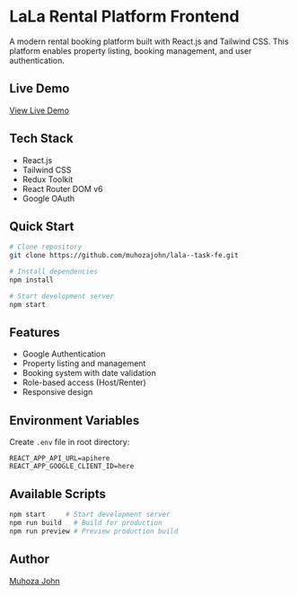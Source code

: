 # LaLa Rental Platform Frontend

A modern rental booking platform built with React.js and Tailwind CSS. This platform enables property listing, booking management, and user authentication.

## Live Demo

[View Live Demo](https://lala-task-fe.vercel.app/)

## Tech Stack

- React.js
- Tailwind CSS
- Redux Toolkit
- React Router DOM v6
- Google OAuth

## Quick Start

```bash
# Clone repository
git clone https://github.com/muhozajohn/lala--task-fe.git

# Install dependencies
npm install

# Start development server
npm start
```

## Features

- Google Authentication
- Property listing and management
- Booking system with date validation
- Role-based access (Host/Renter)
- Responsive design

## Environment Variables

Create `.env` file in root directory:
```env
REACT_APP_API_URL=apihere
REACT_APP_GOOGLE_CLIENT_ID=here
```

## Available Scripts

```bash
npm start     # Start development server
npm run build   # Build for production
npm run preview # Preview production build
```

## Author

[Muhoza John](https://github.com/muhozajohn)
